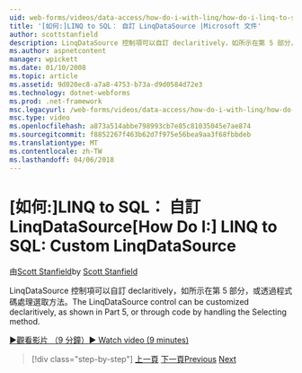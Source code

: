 ```yaml
---
uid: web-forms/videos/data-access/how-do-i-with-linq/how-do-i-linq-to-sql-custom-linqdatasource
title: '[如何:]LINQ to SQL： 自訂 LinqDataSource |Microsoft 文件'
author: scottstanfield
description: LinqDataSource 控制項可以自訂 declaritively，如所示在第 5 部分，或透過程式碼處理選取方法。
ms.author: aspnetcontent
manager: wpickett
ms.date: 01/10/2008
ms.topic: article
ms.assetid: 9d020ec8-a7a8-4753-b73a-d9d0584d72e3
ms.technology: dotnet-webforms
ms.prod: .net-framework
msc.legacyurl: /web-forms/videos/data-access/how-do-i-with-linq/how-do-i-linq-to-sql-custom-linqdatasource
msc.type: video
ms.openlocfilehash: a873a514abbe798993cb7e85c81035045e7ae874
ms.sourcegitcommit: f8852267f463b62d7f975e56bea9aa3f68fbbdeb
ms.translationtype: MT
ms.contentlocale: zh-TW
ms.lasthandoff: 04/06/2018
---
```

<a name="how-do-i-linq-to-sql-custom-linqdatasource"></a><span data-ttu-id="36bcf-103">[如何:]LINQ to SQL： 自訂 LinqDataSource</span><span class="sxs-lookup"><span data-stu-id="36bcf-103">[How Do I:] LINQ to SQL: Custom LinqDataSource</span></span>
====================
<span data-ttu-id="36bcf-104">由[Scott Stanfield](https://github.com/scottstanfield)</span><span class="sxs-lookup"><span data-stu-id="36bcf-104">by [Scott Stanfield](https://github.com/scottstanfield)</span></span>

<span data-ttu-id="36bcf-105">LinqDataSource 控制項可以自訂 declaritively，如所示在第 5 部分，或透過程式碼處理選取方法。</span><span class="sxs-lookup"><span data-stu-id="36bcf-105">The LinqDataSource control can be customized declaritively, as shown in Part 5, or through code by handling the Selecting method.</span></span>

[<span data-ttu-id="36bcf-106">&#9654;觀看影片 （9 分鐘）</span><span class="sxs-lookup"><span data-stu-id="36bcf-106">&#9654; Watch video (9 minutes)</span></span>](https://channel9.msdn.com/Blogs/ASP-NET-Site-Videos/how-do-i-linq-to-sql-custom-linqdatasource)

> [!div class="step-by-step"]
> <span data-ttu-id="36bcf-107">[上一頁](how-do-i-linq-to-sql-linqdatasource.md)
> [下一頁](how-do-i-linq-to-sql-using-stored-procedures.md)</span><span class="sxs-lookup"><span data-stu-id="36bcf-107">[Previous](how-do-i-linq-to-sql-linqdatasource.md)
[Next](how-do-i-linq-to-sql-using-stored-procedures.md)</span></span>
